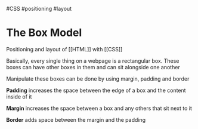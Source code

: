 #CSS #positioning #layout 
# The Box Model
Positioning and layout of [[HTML]] with [[CSS]]

Basically, every single thing on a webpage is a rectangular box. These boxes can have other boxes in them and can sit alongside one another

Manipulate these boxes can be done by using margin, padding and border

**Padding** increases the space between the edge of a box and the content inside of it

**Margin** increases the space between a box and any others that sit next to it

**Border** adds space between the margin and the padding

